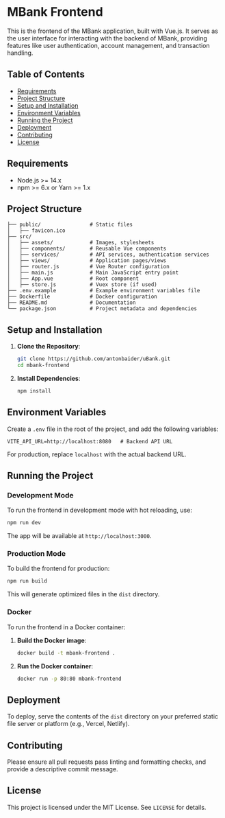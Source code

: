 # MBank Frontend

This is the frontend of the MBank application, built with Vue.js. It serves as the user interface for interacting with the backend of MBank, providing features like user authentication, account management, and transaction handling.

## Table of Contents
- [Requirements](#requirements)
- [Project Structure](#project-structure)
- [Setup and Installation](#setup-and-installation)
- [Environment Variables](#environment-variables)
- [Running the Project](#running-the-project)
- [Deployment](#deployment)
- [Contributing](#contributing)
- [License](#license)

## Requirements

- Node.js >= 14.x
- npm >= 6.x or Yarn >= 1.x

## Project Structure

```
├── public/                # Static files
│   ├── favicon.ico
├── src/
│   ├── assets/            # Images, stylesheets
│   ├── components/        # Reusable Vue components
│   ├── services/          # API services, authentication services
│   ├── views/             # Application pages/views
│   ├── router.js          # Vue Router configuration
│   ├── main.js            # Main JavaScript entry point
│   ├── App.vue            # Root component
│   ├── store.js           # Vuex store (if used)
├── .env.example           # Example environment variables file
├── Dockerfile             # Docker configuration
├── README.md              # Documentation
└── package.json           # Project metadata and dependencies
```

## Setup and Installation

1. **Clone the Repository**:
   ```bash
   git clone https://github.com/antonbaider/uBank.git
   cd mbank-frontend
   ```

2. **Install Dependencies**:
   ```bash
   npm install
   ```

## Environment Variables

Create a `.env` file in the root of the project, and add the following variables:

```plaintext
VITE_API_URL=http://localhost:8080   # Backend API URL
```

For production, replace `localhost` with the actual backend URL.

## Running the Project

### Development Mode

To run the frontend in development mode with hot reloading, use:

```bash
npm run dev
```

The app will be available at `http://localhost:3000`.

### Production Mode

To build the frontend for production:

```bash
npm run build
```

This will generate optimized files in the `dist` directory.

### Docker

To run the frontend in a Docker container:

1. **Build the Docker image**:
   ```bash
   docker build -t mbank-frontend .
   ```

2. **Run the Docker container**:
   ```bash
   docker run -p 80:80 mbank-frontend
   ```

## Deployment

To deploy, serve the contents of the `dist` directory on your preferred static file server or platform (e.g., Vercel, Netlify).

## Contributing

Please ensure all pull requests pass linting and formatting checks, and provide a descriptive commit message.

## License

This project is licensed under the MIT License. See `LICENSE` for details.